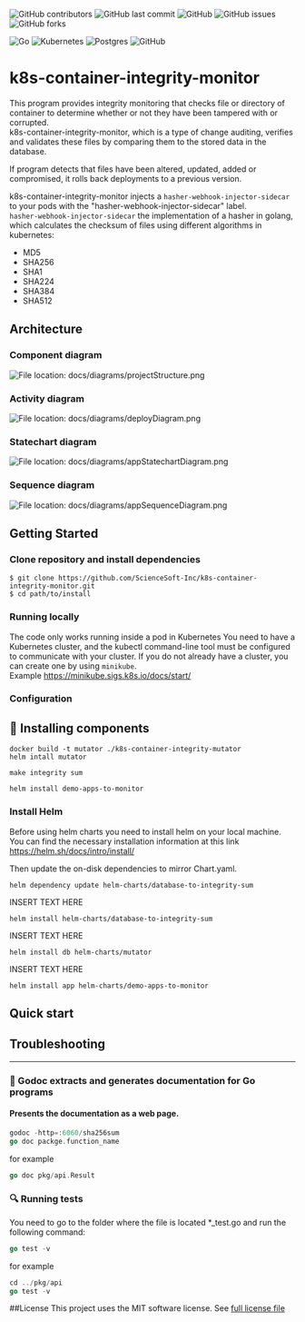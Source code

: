 ![GitHub contributors](https://img.shields.io/github/contributors/ScienceSoft-Inc/k8s-container-integrity-monitor)
![GitHub last commit](https://img.shields.io/github/last-commit/ScienceSoft-Inc/k8s-container-integrity-monitor)
![GitHub](https://img.shields.io/github/license/ScienceSoft-Inc/k8s-container-integrity-monitor)
![GitHub issues](https://img.shields.io/github/issues/ScienceSoft-Inc/k8s-container-integrity-monitor)
![GitHub forks](https://img.shields.io/github/forks/ScienceSoft-Inc/k8s-container-integrity-monitor)

![Go](https://img.shields.io/badge/go-%2300ADD8.svg?style=for-the-badge&logo=go&logoColor=white)
![Kubernetes](https://img.shields.io/badge/kubernetes-%23326ce5.svg?style=for-the-badge&logo=kubernetes&logoColor=white)
![Postgres](https://img.shields.io/badge/postgres-%23316192.svg?style=for-the-badge&logo=postgresql&logoColor=white)
![GitHub](https://img.shields.io/badge/github-%23121011.svg?style=for-the-badge&logo=github&logoColor=white)

# k8s-container-integrity-monitor

This program provides integrity monitoring that checks file or   directory of container to determine whether or not they have been tampered with or corrupted.  
k8s-container-integrity-monitor, which is a type of change auditing, verifies and validates these files by comparing them to the stored data in the database.  

If program detects that files have been altered, updated, added or compromised, it rolls back deployments to a previous version.

k8s-container-integrity-monitor injects a `hasher-webhook-injector-sidecar` to your pods with the "hasher-webhook-injector-sidecar" label.  
`hasher-webhook-injector-sidecar` the implementation of a hasher in golang, which calculates the checksum of files using different algorithms in kubernetes:
* MD5
* SHA256
* SHA1
* SHA224
* SHA384
* SHA512

## Architecture
### Component diagram
![File location: docs/diagrams/projectStructure.png](/docs/diagrams/projectStructure.png?raw=true "Component diagram")
### Activity diagram
![File location: docs/diagrams/deployDiagram.png](/docs/diagrams/deployDiagram.png?raw=true "Activity diagram") 
### Statechart diagram
![File location: docs/diagrams/appStatechartDiagram.png](/docs/diagrams/appStatechartDiagram.png?raw=true "Statechart diagram")
### Sequence diagram
![File location: docs/diagrams/appSequenceDiagram.png](/docs/diagrams/appSequenceDiagram.png?raw=true "Sequence diagram") 
## Getting Started

### Clone repository and install dependencies
```
$ git clone https://github.com/ScienceSoft-Inc/k8s-container-integrity-monitor.git
$ cd path/to/install
```
### Running locally
The code only works running inside a pod in Kubernetes
You need to have a Kubernetes cluster, and the kubectl command-line tool must be configured to communicate with your cluster.
If you do not already have a cluster, you can create one by using `minikube`.  
Example https://minikube.sigs.k8s.io/docs/start/

### Configuration

## :hammer: Installing components
```
docker build -t mutator ./k8s-container-integrity-mutator
helm intall mutator

make integrity sum

helm install demo-apps-to-monitor
```
### Install Helm
Before using helm charts you need to install helm on your local machine.  
You can find the necessary installation information at this link https://helm.sh/docs/intro/install/

Then update the on-disk dependencies to mirror Chart.yaml.
```
helm dependency update helm-charts/database-to-integrity-sum
```
INSERT TEXT HERE
```
helm install helm-charts/database-to-integrity-sum
```
INSERT TEXT HERE
```
helm install db helm-charts/mutator
```
INSERT TEXT HERE
```
helm install app helm-charts/demo-apps-to-monitor
```

## Quick start

## Troubleshooting
___________________________
### :notebook_with_decorative_cover: Godoc extracts and generates documentation for Go programs
#### Presents the documentation as a web page.
```go
godoc -http=:6060/sha256sum
go doc packge.function_name
```
for example
```go
go doc pkg/api.Result
```

### :mag: Running tests

You need to go to the folder where the file is located *_test.go and run the following command:
```go
go test -v
```

for example
```go
cd ../pkg/api
go test -v
```

##License
This project uses the MIT software license. See [full license file](https://github.com/ScienceSoft-Inc/k8s-container-integrity-monitor/blob/main/LICENSE)
